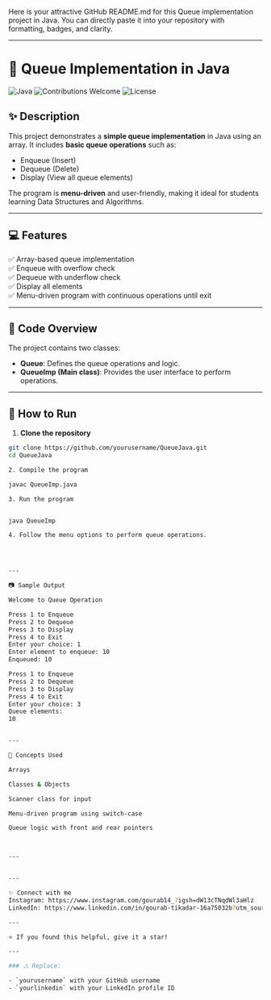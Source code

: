 Here is your attractive GitHub README.md for this Queue implementation project in Java. You can directly paste it into your repository with formatting, badges, and clarity.


---

# 🚀 Queue Implementation in Java

![Java](https://img.shields.io/badge/Java-Queue-blue?style=for-the-badge&logo=java)
![Contributions Welcome](https://img.shields.io/badge/Contributions-Welcome-brightgreen?style=for-the-badge)
![License](https://img.shields.io/badge/License-MIT-orange?style=for-the-badge)

## ✨ Description

This project demonstrates a **simple queue implementation** in Java using an array. It includes **basic queue operations** such as:

- Enqueue (Insert)
- Dequeue (Delete)
- Display (View all queue elements)

The program is **menu-driven** and user-friendly, making it ideal for students learning Data Structures and Algorithms.

---

## 💻 Features

✅ Array-based queue implementation  
✅ Enqueue with overflow check  
✅ Dequeue with underflow check  
✅ Display all elements  
✅ Menu-driven program with continuous operations until exit

---

## 🔧 Code Overview

The project contains two classes:

- **Queue**: Defines the queue operations and logic.
- **QueueImp (Main class)**: Provides the user interface to perform operations.

---

## 📝 How to Run

1. **Clone the repository**

```bash
git clone https://github.com/yourusername/QueueJava.git
cd QueueJava

2. Compile the program

javac QueueImp.java

3. Run the program


java QueueImp

4. Follow the menu options to perform queue operations.




---

📷 Sample Output

Welcome to Queue Operation

Press 1 to Enqueue
Press 2 to Dequeue
Press 3 to Display
Press 4 to Exit
Enter your choice: 1
Enter element to enqueue: 10
Enqueued: 10

Press 1 to Enqueue
Press 2 to Dequeue
Press 3 to Display
Press 4 to Exit
Enter your choice: 3
Queue elements:
10


---

🎯 Concepts Used

Arrays

Classes & Objects

Scanner class for input

Menu-driven program using switch-case

Queue logic with front and rear pointers



---


---

✨ Connect with me
Instagram: https://www.instagram.com/gourab14_?igsh=dW13cTNqdWl3aHlz
LinkedIn: https://www.linkedin.com/in/gourab-tikadar-16a75032b?utm_source=share&utm_campaign=share_via&utm_content=profile&utm_medium=android_app

---

⭐ If you found this helpful, give it a star!

---

### ⚠️ Replace:

- `yourusername` with your GitHub username  
- `yourlinkedin` with your LinkedIn profile ID

